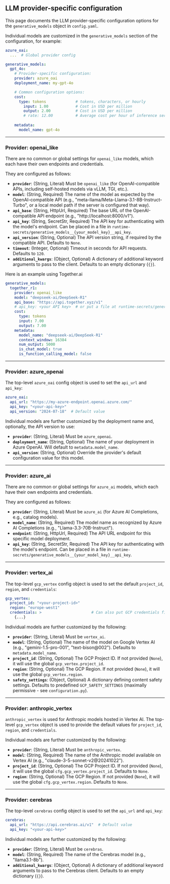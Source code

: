 ## LLM provider-specific configuration

This page documents the LLM provider-specific configuration options for the ``generative_models`` object in ``config.yaml``.

Individual models are customized in the `generative_models` section of the configuration, for example:

```yaml
azure_oai:
  ...  # Global provider config

generative_models:
  gpt_4o:
    # Provider-specific configuration:
    provider: azure_oai
    deployment_name: my-gpt-4o

    # Common configuration options:
    cost:
      type: tokens             # tokens, characters, or hourly
        input: 1.00            # Cost in USD per million
        output: 2.00           # Cost in USD per million
        # rate: 12.00          # Average cost per hour of inference server, when type is hourly
    
    metadata:
      model_name: gpt-4o
```


---
### Provider: openai_like
There are no common or global settings for `openai_like` models, which each have their own endpoints and credentials.

They are configured as follows:

* **`provider`**: (String, Literal) Must be `openai_like` (for OpenAI-compatible APIs, including self-hosted models via vLLM, TGI, etc.).
* **`model`**: (String, Required) The name of the model as expected by the OpenAI-compatible API (e.g., "meta-llama/Meta-Llama-3.1-8B-Instruct-Turbo", or a local model path if the server is configured that way).
* **`api_base`**: (String, HttpUrl, Required) The base URL of the OpenAI-compatible API endpoint (e.g., "http://localhost:8000/v1").
* **`api_key`**: (String, SecretStr, Required) The API key for authenticating with the model's endpoint. Can be placed in a file in `runtime-secrets/generative_models__{your_model_key}__api_key`.
* **`api_version`**: (String, Optional) The API version string, if required by the compatible API. Defaults to `None`.
* **`timeout`**: (Integer, Optional) Timeout in seconds for API requests. Defaults to `120`.
* **`additional_kwargs`**: (Object, Optional) A dictionary of additional keyword arguments to pass to the client. Defaults to an empty dictionary (`{}`).

Here is an example using Together.ai

```yaml
generative_models:
  together_r1:
    provider: openai_like
    model: "deepseek-ai/DeepSeek-R1"
    api_base: "https://api.together.xyz/v1"
    # api_key: <your API key>  # or put a file at runtime-secrets/generative_models__togther_r1__api_key
    cost:
      type: tokens
      input: 7.00
      output: 7.00
    metadata:
      model_name: "deepseek-ai/DeepSeek-R1"
      context_window: 16384
      num_output: 5000
      is_chat_model: true
      is_function_calling_model: false
```

---
### Provider: azure_openai
The top-level `azure_oai` config object is used to set the `api_url` and `api_key`:

```yaml
azure_oai:
  api_url: "https://my-azure-endpoint.openai.azure.com/"
  api_key: "<your-api-key>"
  api_version: "2024-07-18"  # Default value
```

Individual models are further customized by the deployment name and, optionally, the API version to use:

* **`provider`**: (String, Literal) Must be `azure_openai`.
* **`deployment_name`**: (String, Optional) The name of your deployment in Azure OpenAI. Will default to `metadata.model_name`.
* **`api_version`**: (String, Optional) Override the provider's default configuration value for this model.

---
### Provider: azure_ai
There are no common or global settings for `azure_ai` models, which each have their own endpoints and credentials.

They are configured as follows:

* **`provider`**: (String, Literal) Must be `azure_ai` (for Azure AI Completions, e.g., catalog models).
* **`model_name`**: (String, Required) The model name as recognized by Azure AI Completions (e.g., "Llama-3.3-70B-Instruct").
* **`endpoint`**: (String, HttpUrl, Required) The API URL endpoint for this specific model deployment.
* **`api_key`**: (String, SecretStr, Required) The API key for authenticating with the model's endpoint. Can be placed in a file in `runtime-secrets/generative_models__{your_model_key}__api_key`.

---
### Provider: vertex_ai
The top-level `gcp_vertex` config object is used to set the default `project_id`, `region`, and `credentials`:

```yaml
gcp_vertex:
  project_id: "<your-project-id>"
  region: "europe-west1"
  credentials: >                      # Can also put GCP credentials file in runtime-secrets/gcp_vertex__credentials
    {...}
```

Individual models are further customized by the following:

* **`provider`**: (String, Literal) Must be `vertex_ai`.
* **`model`**: (String, Optional) The name of the model on Google Vertex AI (e.g., "gemini-1.5-pro-001", "text-bison@002"). Defaults to `metadata.model_name`.
* **`project_id`**: (String, Optional) The GCP Project ID. If not provided (`None`), it will use the global `gcp_vertex.project_id`.
* **`region`**: (String, Optional) The GCP Region. If not provided (`None`), it will use the global `gcp_vertex.region`.
* **`safety_settings`**: (Object, Optional) A dictionary defining content safety settings. Defaults to predefined `GCP_SAFETY_SETTINGS` (maximally permissive - see `configuration.py`).

---
### Provider: anthropic_vertex
`anthropic_vertex` is used for Anthropic models hosted in Vertex AI. The top-level `gcp_vertex` object is used to provide the default values for `project_id`, `region`, and `credentials`.

Individual models are further customized by the following:

* **`provider`**: (String, Literal) Must be `anthropic_vertex`.
* **`model`**: (String, Required) The name of the Anthropic model available on Vertex AI (e.g., "claude-3-5-sonnet-v2@20241022").
* **`project_id`**: (String, Optional) The GCP Project ID. If not provided (`None`), it will use the global `cfg.gcp_vertex.project_id`. Defaults to `None`.
* **`region`**: (String, Optional) The GCP Region. If not provided (`None`), it will use the global `cfg.gcp_vertex.region`. Defaults to `None`.

---
### Provider: cerebras
The top-level `cerebras` config object is used to set the `api_url` and `api_key`:

```yaml
cerebras:
  api_url: "https://api.cerebras.ai/v1"  # Default value
  api_key: "<your-api-key>"
```

Individual models are further customized by the following:

* **`provider`**: (String, Literal) Must be `cerebras`.
* **`model`**: (String, Required) The name of the Cerebras model (e.g., "llama3.1-8b").
* **`additional_kwargs`**: (Object, Optional) A dictionary of additional keyword arguments to pass to the Cerebras client. Defaults to an empty dictionary (`{}`).
